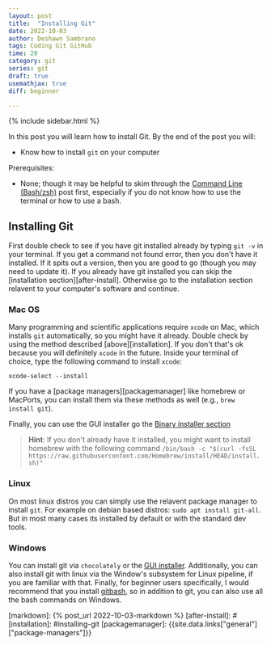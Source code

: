 ```yaml
---
layout: post
title:  "Installing Git"
date: 2022-10-03
author: Deshawn Sambrano
tags: Coding Git GitHub
time: 20
category: git
series: git
draft: true
usemathjax: true
diff: beginner

---
```


{% include sidebar.html %}

<section class="takeaways">

In this post you will learn how to install Git. By the end of the post you will:
- Know how to install `git` on your computer

Prerequisites:
- None; though it may be helpful to skim through the [Command Line (Bash/zsh)][cli] post first, especially if you do not know how to use the terminal or how to use a bash.

</section>


## Installing Git

<!-- excerpt-start -->
First double check to see if you have git installed already by typing `git -v` in your terminal.
If you get a command not found error, then you don't have it installed.
If it spits out a version, then you are good to go (though you may need to update it). If you already have git installed you can skip the [installation section][after-install]. Otherwise go to the installation section relavent to your computer's software and continue.

<!-- excerpt-end -->

### Mac OS

Many programming and scientific applications require `xcode` on Mac, which installs `git` automatically, so you might have it already.
Double check by using the method described [above][installation].
If you don't that's ok because you will definitely  `xcode` in the future.
Inside your terminal of choice, type the following command to install `xcode`:

```
xcode-select --install

```

If you have a [package managers][packagemanager] like homebrew or MacPorts, you can install them via these methods as well (e.g., `brew install git`).

Finally, you can use the GUI installer go the [Binary installer section](https://git-scm.com/download/mac)

>**Hint**: If you don't already have it installed, you might want to install homebrew with the following command `/bin/bash -c "$(curl -fsSL https://raw.githubusercontent.com/Homebrew/install/HEAD/install.sh)"`

### Linux
On most linux distros you can simply use the relavent package manager to install `git`.
For example on debian based distros: `sudo apt install git-all`. But in most many cases its installed by default or with the standard dev tools.

### Windows

You can install git via `chocolately` or the [GUI installer](https://git-scm.com/download/win).
Additionally, you can also install git with linux via the Window's subsystem for Linux pipeline, if you are familiar with that.
Finally, for beginner users specifically, I would recommend that you install [gitbash](https://gitforwindows.org/), so in addition to git, you can also use all the bash commands on Windows.


<!-- ## Homework
Something about setting up a repo and
-->


<!--REFERENCES-->

<!--INTERNAL-->
[cli]: {{site.data.links["series"]["bash-basics"]}}
[markdown]: {% post_url 2022-10-03-markdown %}
[after-install]: #
[installation]: #installing-git
[packagemanager]: {{site.data.links["general"]["package-managers"]}}
